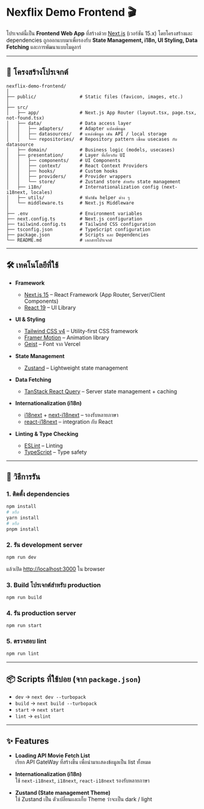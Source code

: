 # Nexflix Demo Frontend 🎬

โปรเจกต์นี้เป็น **Frontend Web App** ที่สร้างด้วย [Next.js](https://nextjs.org/) (เวอร์ชัน 15.x) โดยโครงสร้างและ dependencies ถูกออกแบบมาเพื่อรองรับ **State Management, i18n, UI Styling, Data Fetching** และการพัฒนาแบบโมดูลาร์

---

## 📂 โครงสร้างโปรเจกต์

```
nexflix-demo-frontend/
│
├── public/                # Static files (favicon, images, etc.)
│
├── src/
│   ├── app/               # Next.js App Router (layout.tsx, page.tsx, not-found.tsx)
│   ├── data/              # Data access layer
│   │   ├── adapters/      # Adapter แปลงข้อมูล
│   │   ├── datasources/   # แหล่งข้อมูล เช่น API / local storage
│   │   └── repositories/  # Repository pattern เชื่อม usecases กับ datasource
│   ├── domain/            # Business logic (models, usecases)
│   ├── presentation/      # Layer ที่เกี่ยวกับ UI
│   │   ├── components/    # UI Components
│   │   ├── context/       # React Context Providers
│   │   ├── hooks/         # Custom hooks
│   │   ├── providers/     # Provider wrappers
│   │   └── store/         # Zustand store สำหรับ state management
│   ├── i18n/              # Internationalization config (next-i18next, locales)
│   ├── utils/             # ฟังก์ชัน helper ต่าง ๆ
│   └── middleware.ts      # Next.js Middleware
│
├── .env                   # Environment variables
├── next.config.ts         # Next.js configuration
├── tailwind.config.ts     # Tailwind CSS configuration
├── tsconfig.json          # TypeScript configuration
├── package.json           # Scripts และ Dependencies
└── README.md              # เอกสารโปรเจกต์
```

---

## 🛠 เทคโนโลยีที่ใช้

- **Framework**
  - [Next.js 15](https://nextjs.org/) – React Framework (App Router, Server/Client Components)
  - [React 19](https://react.dev/) – UI Library

- **UI & Styling**
  - [Tailwind CSS v4](https://tailwindcss.com/) – Utility-first CSS framework
  - [Framer Motion](https://www.framer.com/motion/) – Animation library
  - [Geist](https://vercel.com/font) – Font จาก Vercel

- **State Management**
  - [Zustand](https://zustand-demo.pmnd.rs/) – Lightweight state management

- **Data Fetching**
  - [TanStack React Query](https://tanstack.com/query/latest) – Server state management + caching

- **Internationalization (i18n)**
  - [i18next](https://www.i18next.com/) + [next-i18next](https://github.com/i18next/next-i18next) – รองรับหลายภาษา
  - [react-i18next](https://react.i18next.com/) – integration กับ React

- **Linting & Type Checking**
  - [ESLint](https://eslint.org/) – Linting
  - [TypeScript](https://www.typescriptlang.org/) – Type safety

---

## 🚀 วิธีการรัน

### 1. ติดตั้ง dependencies
```bash
npm install
# หรือ
yarn install
# หรือ
pnpm install
```

### 2. รัน development server
```bash
npm run dev
```
แล้วเปิด [http://localhost:3000](http://localhost:3000) ใน browser

### 3. Build โปรเจกต์สำหรับ production
```bash
npm run build
```

### 4. รัน production server
```bash
npm run start
```

### 5. ตรวจสอบ lint
```bash
npm run lint
```

---

## 📦 Scripts ที่ใช้บ่อย (จาก `package.json`)

- `dev` → `next dev --turbopack`
- `build` → `next build --turbopack`
- `start` → `next start`
- `lint` → `eslint`

---

## ✨ Features

- **Loading API Movie Fetch List**  
  เรียก API GateWay ที่สร้างขึ้น เพื่อนำมาเเสดงข้อมูลเป็น list ทั้งหมด

- **Internationalization (i18n)**  
  ใช้ `next-i18next`, `i18next`, `react-i18next` รองรับหลายภาษา

- **Zustand (State management Theme)**  
  ใช้ Zustand เป็น ตัวเปลี่ยนเเละเก็บ Theme ว่าจะเป็น dark / light


